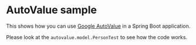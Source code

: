 # AutoValue sample

This shows how you can use [Google AutoValue](https://github.com/google/auto/tree/master/value) 
in a Spring Boot application. 

Please look at the `autovalue.model.PersonTest` to
see how the code works.